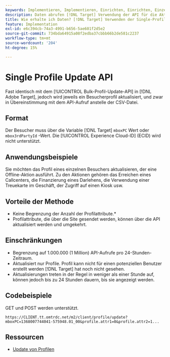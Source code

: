 ```yaml
---
keywords: Implementieren, Implementieren, Einrichten, Einrichten, Einzelprofil-Update
description: Daten abrufen [!DNL Target] Verwendung der API für die Aktualisierung einzelner Profile.
title: Wie erhalte ich Daten? [!DNL Target] Verwenden der Single-Profile-Update-API?
feature: Implementation
exl-id: e6c394cb-74a3-4991-b656-5ae601f2d5e2
source-git-commit: 734bda64915a08f2edba37cbbb66b2de581c2237
workflow-type: tm+mt
source-wordcount: '204'
ht-degree: 15%

---
```


# Single Profile Update API

Fast identisch mit dem [!UICONTROL Bulk-Profil-Update-API] in [!DNL Adobe Target], jedoch wird jeweils ein Besucherprofil aktualisiert, und zwar in Übereinstimmung mit dem API-Aufruf anstelle der CSV-Datei.

## Format

Der Besucher muss über die Variable [!DNL Target] `mboxPC` Wert oder `mbox3rdPartyId` -Wert. Die [!UICONTROL Experience Cloud-ID] (ECID) wird nicht unterstützt.

## Anwendungsbeispiele

Sie möchten das Profil eines einzelnen Besuchers aktualisieren, der eine Offline-Aktion ausführt. Zu den Aktionen gehören das Erreichen eines Callcenters, die Finanzierung eines Darlehens, die Verwendung einer Treuekarte im Geschäft, der Zugriff auf einen Kiosk usw.

## Vorteile der Methode

* Keine Begrenzung der Anzahl der Profilattribute.*
* Profilattribute, die über die Site gesendet werden, können über die API aktualisiert werden und umgekehrt.

## Einschränkungen 

* Begrenzung auf 1.000.000 (1 Million) API-Aufrufe pro 24-Stunden-Zeitraum.
* Aktualisiert nur Profile. Profil kann nicht für einen potenziellen Benutzer erstellt werden [!DNL Target] hat noch nicht gesehen.
* Aktualisierungen treten in der Regel in weniger als einer Stunde auf, können jedoch bis zu 24 Stunden dauern, bis sie angezeigt werden.

## Codebeispiele

GET und POST werden unterstützt. 

```
https://CLIENT.tt.omtrdc.net/m2/client/profile/update?mboxPC=1368007744041-575948.01_00&profile.attr1=0&profile.attr2=1...
```

## Ressourcen

* [Update von Profilen](https://developers.adobetarget.com/api/#updating-profiles)
